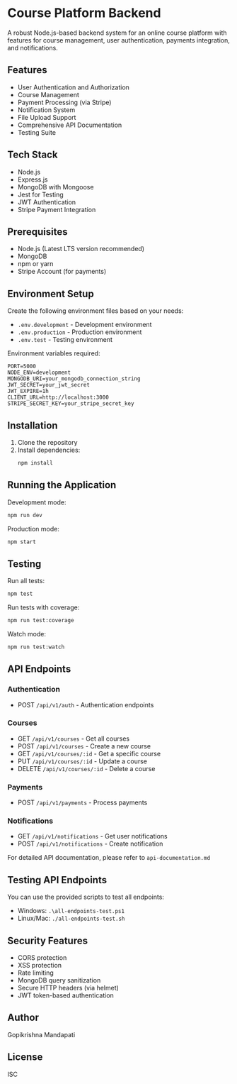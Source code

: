 # Course Platform Backend

A robust Node.js-based backend system for an online course platform with features for course management, user authentication, payments integration, and notifications.

## Features

- User Authentication and Authorization
- Course Management
- Payment Processing (via Stripe)
- Notification System
- File Upload Support
- Comprehensive API Documentation
- Testing Suite

## Tech Stack

- Node.js
- Express.js
- MongoDB with Mongoose
- Jest for Testing
- JWT Authentication
- Stripe Payment Integration

## Prerequisites

- Node.js (Latest LTS version recommended)
- MongoDB
- npm or yarn
- Stripe Account (for payments)

## Environment Setup

Create the following environment files based on your needs:
- `.env.development` - Development environment
- `.env.production` - Production environment
- `.env.test` - Testing environment

Environment variables required:
```
PORT=5000
NODE_ENV=development
MONGODB_URI=your_mongodb_connection_string
JWT_SECRET=your_jwt_secret
JWT_EXPIRE=1h
CLIENT_URL=http://localhost:3000
STRIPE_SECRET_KEY=your_stripe_secret_key
```

## Installation

1. Clone the repository
2. Install dependencies:
   ```bash
   npm install
   ```

## Running the Application

Development mode:
```bash
npm run dev
```

Production mode:
```bash
npm start
```

## Testing

Run all tests:
```bash
npm test
```

Run tests with coverage:
```bash
npm run test:coverage
```

Watch mode:
```bash
npm run test:watch
```

## API Endpoints

### Authentication
- POST `/api/v1/auth` - Authentication endpoints

### Courses
- GET `/api/v1/courses` - Get all courses
- POST `/api/v1/courses` - Create a new course
- GET `/api/v1/courses/:id` - Get a specific course
- PUT `/api/v1/courses/:id` - Update a course
- DELETE `/api/v1/courses/:id` - Delete a course

### Payments
- POST `/api/v1/payments` - Process payments

### Notifications
- GET `/api/v1/notifications` - Get user notifications
- POST `/api/v1/notifications` - Create notification

For detailed API documentation, please refer to `api-documentation.md`

## Testing API Endpoints

You can use the provided scripts to test all endpoints:
- Windows: `.\all-endpoints-test.ps1`
- Linux/Mac: `./all-endpoints-test.sh`

## Security Features

- CORS protection
- XSS protection
- Rate limiting
- MongoDB query sanitization
- Secure HTTP headers (via helmet)
- JWT token-based authentication

## Author

Gopikrishna Mandapati

## License

ISC